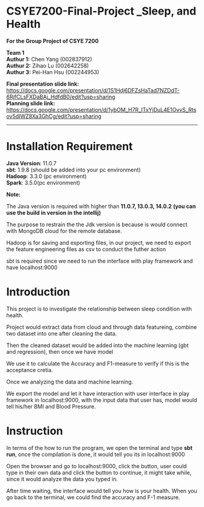 # CSYE7200-Final-Project _Sleep, and Health
**For the Group Project of CSYE 7200** 

**Team 1** <br/>
**Authur 1:** Chen Yang (002837912)<br />
**Authur 2:** Zihao Lu (002642258)<br />
**Authur 3:** Pei-Han Hsu (002244953)<br />

**Final presentation slide link:** https://docs.google.com/presentation/d/1S1Hdj6DFZsHaTad7NZDdT-6RjfCLsFXDaBAj_HdfdB0/edit?usp=sharing  <br />
**Planning slide link:** https://docs.google.com/presentation/d/1ybOM_H7R_ITxYjDuL4E1OvvS_Rtsov5dIWZ8Xa3GhCg/edit?usp=sharing 
____

# Installation Requirement
**Java Version**: 11.0.7<br />
**sbt**: 1.9.8 (should be added into your pc environment)<br />
**Hadoop**: 3.3.0 (pc environment)<br />
**Spark**: 3.5.0(pc environment)<br />

**Note:**

The Java version is required with higher than **11.0.7, 13.0.3, 14.0.2** **(you can use the build in version in the intellij)**<br />

The purpose to restrain the the Jdk version is because is would connect with MongoDB cloud for the remote database.<br />

Hadoop is for saving and exporting files, in our project, we need to export the feature engineering files as csv to conduct the futher action <br />

sbt is required since we need to run the interface with play framework and have localhost:9000

# Introduction
This project is to investigate the relationship between sleep condition with health.<br />

Project would extract data from cloud and through data featureing, combine two dataset into one after cleaning the data. <br />

Then the cleaned dataset would be added into the machine learning (gbt and regression), then once we have model<br />

We use it to calculate the Accuracy and F1-measure to verify if this is the acceptance cretia. <br />

Once we analyzing the data and machine learning. <br />

We export the model and let it have interaction with user interface in play framework in localhost:9000, with the input data that user has, model would tell his/her BMI and Blood Pressure.

# Instruction
In terms of the how to run the program, we open the terminal and type **sbt run**, once the compilation is done, it would tell you its in localhost:9000 <br />

Open the browser and go to localhost:9000, click the button, user could type in their own data and click the button to continue, it might take while, since it would analyze the data you typed in. <br />

After time waiting, the interface would tell you how is your health. When you go back to the terminal, we could find the accuracy and F-1 measure. <br />




